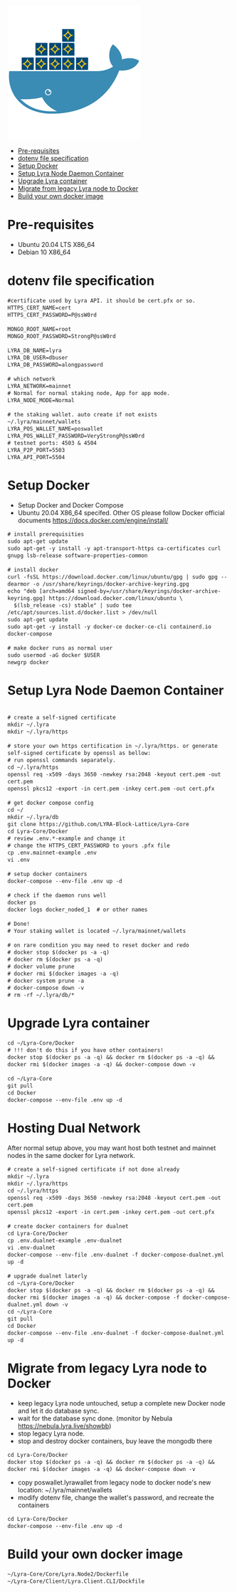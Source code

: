 <img src="lyradocker.png"/>

- [Pre-requisites](#pre-requisites)
- [dotenv file specification](#dotenv-file-specification)
- [Setup Docker](#setup-docker)
- [Setup Lyra Node Daemon Container](#setup-lyra-node-daemon-container)
- [Upgrade Lyra container](#upgrade-lyra-container)
- [Migrate from legacy Lyra node to Docker](#migrate-from-legacy-lyra-node-to-docker)
- [Build your own docker image](#build-your-own-docker-image)

# Pre-requisites

* Ubuntu 20.04 LTS X86_64
* Debian 10 X86_64

# dotenv file specification

```
#certificate used by Lyra API. it should be cert.pfx or so.
HTTPS_CERT_NAME=cert
HTTPS_CERT_PASSWORD=P@ssW0rd

MONGO_ROOT_NAME=root
MONGO_ROOT_PASSWORD=StrongP@ssW0rd

LYRA_DB_NAME=lyra
LYRA_DB_USER=dbuser
LYRA_DB_PASSWORD=alongpassword

# which network
LYRA_NETWORK=mainnet
# Normal for normal staking node, App for app mode.
LYRA_NODE_MODE=Normal

# the staking wallet. auto create if not exists ~/.lyra/mainnet/wallets
LYRA_POS_WALLET_NAME=poswallet
LYRA_POS_WALLET_PASSWORD=VeryStrongP@ssW0rd
# testnet ports: 4503 & 4504
LYRA_P2P_PORT=5503
LYRA_API_PORT=5504

```

# Setup Docker

* Setup Docker and Docker Compose
* Ubuntu 20.04 X86_64 specifed. Other OS please follow Docker official documents https://docs.docker.com/engine/install/

```
# install prerequisities
sudo apt-get update
sudo apt-get -y install -y apt-transport-https ca-certificates curl gnupg lsb-release software-properties-common

# install docker
curl -fsSL https://download.docker.com/linux/ubuntu/gpg | sudo gpg --dearmor -o /usr/share/keyrings/docker-archive-keyring.gpg
echo "deb [arch=amd64 signed-by=/usr/share/keyrings/docker-archive-keyring.gpg] https://download.docker.com/linux/ubuntu \
  $(lsb_release -cs) stable" | sudo tee /etc/apt/sources.list.d/docker.list > /dev/null
sudo apt-get update
sudo apt-get -y install -y docker-ce docker-ce-cli containerd.io docker-compose

# make docker runs as normal user
sudo usermod -aG docker $USER
newgrp docker
```

# Setup Lyra Node Daemon Container
```

# create a self-signed certificate
mkdir ~/.lyra
mkdir ~/.lyra/https

# store your own https certification in ~/.lyra/https. or generate self-signed certificate by openssl as bellow:
# run openssl commands separately.
cd ~/.lyra/https
openssl req -x509 -days 3650 -newkey rsa:2048 -keyout cert.pem -out cert.pem
openssl pkcs12 -export -in cert.pem -inkey cert.pem -out cert.pfx

# get docker compose config
cd ~/
mkdir ~/.lyra/db
git clone https://github.com/LYRA-Block-Lattice/Lyra-Core
cd Lyra-Core/Docker
# review .env.*-example and change it
# change the HTTPS_CERT_PASSWORD to yours .pfx file
cp .env.mainnet-example .env
vi .env

# setup docker containers
docker-compose --env-file .env up -d

# check if the daemon runs well
docker ps
docker logs docker_noded_1	# or other names

# Done!
# Your staking wallet is located ~/.lyra/mainnet/wallets

# on rare condition you may need to reset docker and redo
# docker stop $(docker ps -a -q)
# docker rm $(docker ps -a -q)
# docker volume prune
# docker rmi $(docker images -a -q)
# docker system prune -a
# docker-compose down -v
# rm -rf ~/.lyra/db/*

```

# Upgrade Lyra container

```
cd ~/Lyra-Core/Docker
# !!! don't do this if you have other containers!
docker stop $(docker ps -a -q) && docker rm $(docker ps -a -q) && docker rmi $(docker images -a -q) && docker-compose down -v

cd ~/Lyra-Core
git pull
cd Docker
docker-compose --env-file .env up -d

```

# Hosting Dual Network

After normal setup above, you may want host both testnet and mainnet nodes in the same docker for Lyra network.
```
# create a self-signed certificate if not done already
mkdir ~/.lyra
mkdir ~/.lyra/https
cd ~/.lyra/https
openssl req -x509 -days 3650 -newkey rsa:2048 -keyout cert.pem -out cert.pem
openssl pkcs12 -export -in cert.pem -inkey cert.pem -out cert.pfx

# create docker containers for dualnet
cd Lyra-Core/Docker
cp .env.dualnet-example .env-dualnet
vi .env-dualnet
docker-compose --env-file .env-dualnet -f docker-compose-dualnet.yml up -d

# upgrade dualnet laterly
cd ~/Lyra-Core/Docker
docker stop $(docker ps -a -q) && docker rm $(docker ps -a -q) && docker rmi $(docker images -a -q) && docker-compose -f docker-compose-dualnet.yml down -v
cd ~/Lyra-Core
git pull
cd Docker
docker-compose --env-file .env-dualnet -f docker-compose-dualnet.yml up -d
```

# Migrate from legacy Lyra node to Docker

* keep legacy Lyra node untouched, setup a complete new Docker node and let it do database sync.
* wait for the database sync done. (monitor by Nebula https://nebula.lyra.live/showbb)
* stop legacy Lyra node. 
* stop and destroy docker containers, buy leave the mongodb there
```
cd Lyra-Core/Docker
docker stop $(docker ps -a -q) && docker rm $(docker ps -a -q) && docker rmi $(docker images -a -q) && docker-compose down -v
```
* copy poswallet.lyrawallet from legacy node to docker node's new location: ~/.lyra/mainnet/wallets
* modify dotenv file, change the wallet's password, and recreate the containers
```
cd Lyra-Core/Docker
docker-compose --env-file .env up -d
```


# Build your own docker image
```
~/Lyra-Core/Core/Lyra.Node2/Dockerfile
~/Lyra-Core/Client/Lyra.Client.CLI/Dockfile
```
